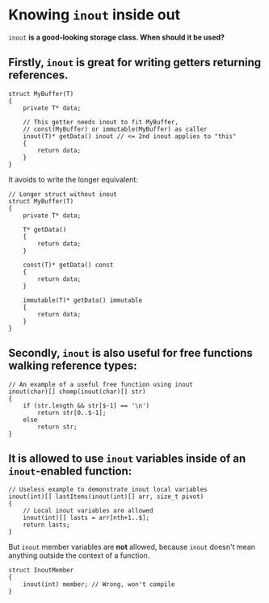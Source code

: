 Knowing `inout` inside out
==========================

`inout` **is a good-looking storage class. When should it be used?**

## Firstly, `inout` is great for **writing getters returning references**.

```
struct MyBuffer(T)
{
    private T* data;

    // This getter needs inout to fit MyBuffer,
    // const(MyBuffer) or immutable(MyBuffer) as caller
    inout(T)* getData() inout // <= 2nd inout applies to "this"
    {
        return data;
    }
}
```

It avoids to write the longer equivalent:

```
// Longer struct without inout
struct MyBuffer(T)
{
    private T* data;

    T* getData()
    {
        return data;
    }

    const(T)* getData() const
    {
        return data;
    }

    immutable(T)* getData() immutable
    {
        return data;
    }
}
```

## Secondly, `inout` is also useful for free functions walking reference types:

```
// An example of a useful free function using inout
inout(char)[] chomp(inout(char)[] str)
{
    if (str.length && str[$-1] == '\n')
        return str[0..$-1];
    else
        return str;
}
```

## It is allowed to use `inout` variables inside of an `inout`-enabled function:

```
// Useless example to demonstrate inout local variables
inout(int)[] lastItems(inout(int)[] arr, size_t pivot)
{
    // Local inout variables are allowed
    inout(int)[] lasts = arr[nth+1..$];
    return lasts;
}
```

But `inout` member variables are **not** allowed, because `inout` doesn't mean anything outside the context of a function.

```
struct InoutMember
{
    inout(int) member; // Wrong, won't compile
}